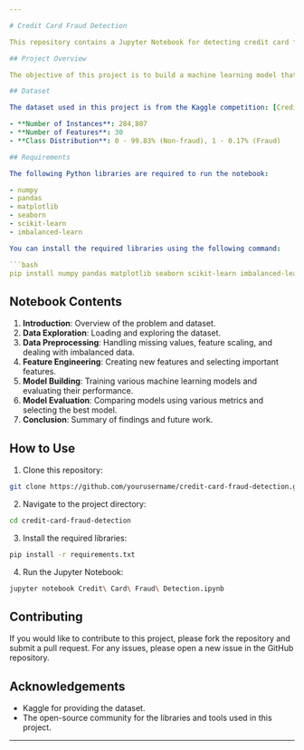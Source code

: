 ```yaml
---

# Credit Card Fraud Detection

This repository contains a Jupyter Notebook for detecting credit card fraud using machine learning techniques.

## Project Overview

The objective of this project is to build a machine learning model that can detect fraudulent credit card transactions. The dataset used is highly imbalanced, with a very small proportion of fraudulent transactions. Various data preprocessing techniques, feature selection methods, and classification algorithms have been applied to build an effective fraud detection model.

## Dataset

The dataset used in this project is from the Kaggle competition: [Credit Card Fraud Detection](https://www.kaggle.com/mlg-ulb/creditcardfraud).

- **Number of Instances**: 284,807
- **Number of Features**: 30
- **Class Distribution**: 0 - 99.83% (Non-fraud), 1 - 0.17% (Fraud)

## Requirements

The following Python libraries are required to run the notebook:

- numpy
- pandas
- matplotlib
- seaborn
- scikit-learn
- imbalanced-learn

You can install the required libraries using the following command:

```bash
pip install numpy pandas matplotlib seaborn scikit-learn imbalanced-learn
```

## Notebook Contents

1. **Introduction**: Overview of the problem and dataset.
2. **Data Exploration**: Loading and exploring the dataset.
3. **Data Preprocessing**: Handling missing values, feature scaling, and dealing with imbalanced data.
4. **Feature Engineering**: Creating new features and selecting important features.
5. **Model Building**: Training various machine learning models and evaluating their performance.
6. **Model Evaluation**: Comparing models using various metrics and selecting the best model.
7. **Conclusion**: Summary of findings and future work.

## How to Use

1. Clone this repository:

```bash
git clone https://github.com/yourusername/credit-card-fraud-detection.git
```

2. Navigate to the project directory:

```bash
cd credit-card-fraud-detection
```

3. Install the required libraries:

```bash
pip install -r requirements.txt
```

4. Run the Jupyter Notebook:

```bash
jupyter notebook Credit\ Card\ Fraud\ Detection.ipynb
```

## Contributing

If you would like to contribute to this project, please fork the repository and submit a pull request. For any issues, please open a new issue in the GitHub repository.

## Acknowledgements

- Kaggle for providing the dataset.
- The open-source community for the libraries and tools used in this project.

---
```

